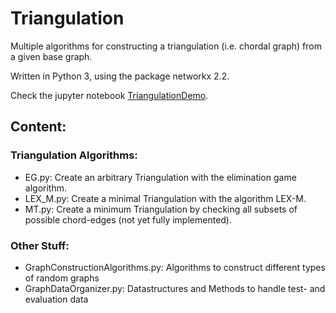 # Triangulation
Multiple algorithms for constructing a triangulation (i.e. chordal graph) from a given base graph.

Written in Python 3, using the package networkx 2.2.

Check the jupyter notebook [TriangulationDemo](TriangulationDemo.ipynb).

## Content:

### Triangulation Algorithms:
- EG.py: Create an arbitrary Triangulation with the elimination game algorithm.
- LEX_M.py: Create a minimal Triangulation with the algorithm LEX-M.
- MT.py: Create a minimum Triangulation by checking all subsets of possible chord-edges (not yet fully implemented).

### Other Stuff:
- GraphConstructionAlgorithms.py: Algorithms to construct different types of random graphs
- GraphDataOrganizer.py: Datastructures and Methods to handle test- and evaluation data